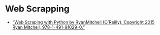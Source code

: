 # Web Scrapping

* [“Web  Scraping  with  Python  by  RyanMitchell (O’Reilly). Copyright 2015 Ryan Mitchell, 978-1-491-91029-0.”](http://shop.oreilly.com/product/0636920078067.do)
